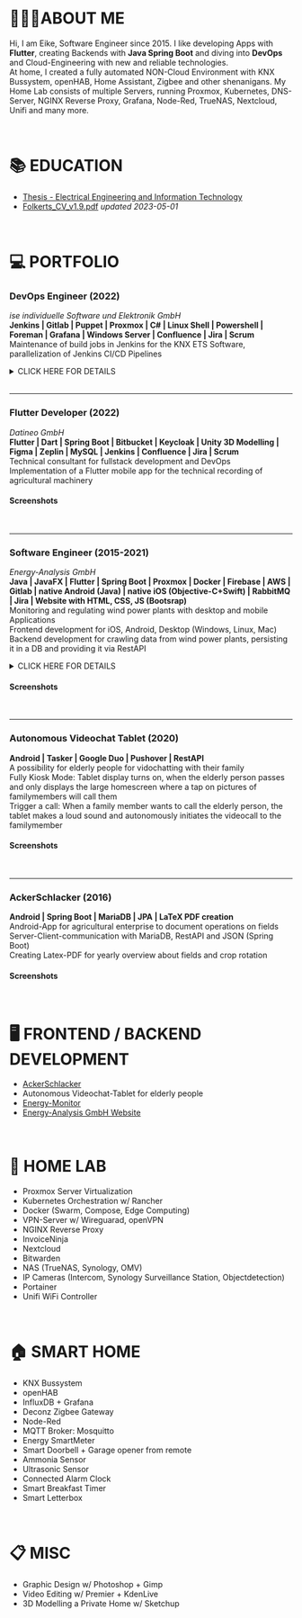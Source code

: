 # 🙋🏼‍♂️ABOUT ME
Hi, I am Eike, Software Engineer since 2015.
I like developing Apps with **Flutter**, creating Backends with **Java Spring Boot** and diving into **DevOps** and Cloud-Engineering with new and reliable technologies.  
At home, I created a fully automated NON-Cloud Environment with KNX Bussystem, openHAB, Home Assistant, Zigbee and other shenanigans. My Home Lab consists of multiple Servers, running Proxmox, Kubernetes, DNS-Server, NGINX Reverse Proxy, Grafana, Node-Red, TrueNAS, Nextcloud, Unifi and many more. 

<br>

# 📚 EDUCATION
- [Thesis - Electrical Engineering and Information Technology](/education/thesis)
- [Folkerts_CV_v1.9.pdf](/assets/pdf/Folkerts_CV_v1.9.pdf) _updated 2023-05-01_  

<br>

# 💻 PORTFOLIO
### DevOps Engineer (2022)
_ise individuelle Software und Elektronik GmbH_  
**Jenkins | Gitlab | Puppet | Proxmox | C# | Linux Shell | Powershell | Foreman | Grafana | Windows Server | Confluence | Jira | Scrum**  
Maintenance of build jobs in Jenkins for the KNX ETS Software, parallelization of Jenkins CI/CD Pipelines

<details>
  <summary>CLICK HERE FOR DETAILS</summary>

- Maintenance of build jobs in Jenkins for the KNX ETS Software  
- Automation of tests and visualization of results   
- Standardization of solutions and tools in the build context  
- Categorization of occurring build errors based on the build output of the projects by root cause
- Administration of container-based infrastructure based on Docker, Docker swarm and Kubernetes
- Maintenance and optimization of CI/CD pipelines on Jenkins and Gitlab Maintenance and upkeep of test systems
- Interface function Between the development teams and the IT department
  
</details>

<br>


---
### Flutter Developer (2022)
_Datineo GmbH_  
**Flutter | Dart | Spring Boot | Bitbucket | Keycloak | Unity 3D Modelling | Figma | Zeplin | MySQL | Jenkins | Confluence | Jira | Scrum**  
Technical consultant for fullstack development and DevOps  
Implementation of a Flutter mobile app for the technical recording of agricultural machinery  

#### Screenshots

<br>

---
### Software Engineer (2015-2021)
_Energy-Analysis GmbH_  
**Java | JavaFX | Flutter | Spring Boot | Proxmox | Docker | Firebase | AWS | Gitlab | native Android (Java) | native iOS (Objective-C+Swift) | RabbitMQ | Jira | Website with HTML, CSS, JS (Bootsrap)**  
Monitoring and regulating wind power plants with desktop and mobile Applications  
Frontend development for iOS, Android, Desktop (Windows, Linux, Mac)  
Backend development for crawling data from wind power plants, persisting it in a DB and providing it via RestAPI  

<details>
  
  <summary>CLICK HERE FOR DETAILS</summary>

- Developing Java software for monitoring and regulating wind power plants
- Java Backend with MySQL-DB, collecting data over OPC, modem, ODBC
- JavaFX, Java, Swift: Frontend Applications. Desktop-Client (Windows, Linux, MacOS), Android-App, iOS-App (Tablet and Smartphone) with constant updates on all operating systems
- Push notifications over Firebase (former Google Cloud Messaging)
- Set up Jira Server for agile programming
- Set up BitBucket (later GitLab) Server for version control with git
- weekly, fully automated complete backup from company server to external hdd and external private file server over own openvpn server, ransomware-safe
- Automation for internal calculation processes on wind energy outages. Reduced the time consumption for one calculation from 45 minutes to 10 seconds
- Server virtualization of multiple VMs/LXCs with Proxmox VE and Docker
- Frontend redesign with Flutter
- Backend redesign with Spring/JWT
  
</details>

#### Screenshots

<br>

---
### Autonomous Videochat Tablet (2020)  
**Android | Tasker | Google Duo | Pushover | RestAPI**  
A possibility for elderly people for vidochatting with their family  
Fully Kiosk Mode: Tablet display turns on, when the elderly person passes and only displays the large homescreen where a tap on pictures of familymembers will call them  
Trigger a call: When a family member wants to call the elderly person, the tablet makes a loud sound and autonomously initiates the videocall to the familymember  

#### Screenshots

<br>

---
### AckerSchlacker (2016)  
**Android | Spring Boot | MariaDB | JPA | LaTeX PDF creation**  
Android-App for agricultural enterprise to document operations on fields  
Server-Client-communication with MariaDB, RestAPI and JSON (Spring Boot)  
Creating Latex-PDF for yearly overview about fields and crop rotation  

#### Screenshots

<br>

# 🖥️ FRONTEND / BACKEND DEVELOPMENT

- [AckerSchlacker](/apps/ackerschlacker)
- Autonomous Videochat-Tablet for elderly people
- [Energy-Monitor](https://energy-analysis.de/energymonitor)
- [Energy-Analysis GmbH Website](https://energy-analysis.de/)

<br>

# 🧪 HOME LAB
- Proxmox Server Virtualization
- Kubernetes Orchestration w/ Rancher
- Docker (Swarm, Compose, Edge Computing)
- VPN-Server w/ Wireguarad, openVPN
- NGINX Reverse Proxy
- InvoiceNinja
- Nextcloud
- Bitwarden
- NAS (TrueNAS, Synology, OMV)
- IP Cameras (Intercom, Synology Surveillance Station, Objectdetection)
- Portainer
- Unifi WiFi Controller

<br>

# 🏠 SMART HOME

- KNX Bussystem
- openHAB
- InfluxDB + Grafana
- Deconz Zigbee Gateway
- Node-Red
- MQTT Broker: Mosquitto
- Energy SmartMeter
- Smart Doorbell + Garage opener from remote
- Ammonia Sensor
- Ultrasonic Sensor
- Connected Alarm Clock
- Smart Breakfast Timer
- Smart Letterbox

<br>

# 📋 MISC
- Graphic Design w/ Photoshop + Gimp
- Video Editing w/ Premier + KdenLive
- 3D Modelling a Private Home w/ Sketchup
